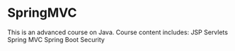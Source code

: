 # SpringMVC
This is an advanced course on Java. Course content includes: JSP Servlets Spring MVC Spring Boot Security
